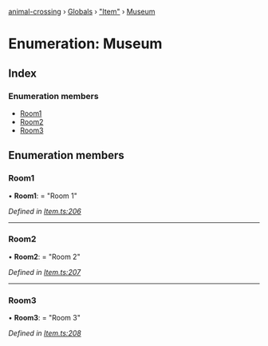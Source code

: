 [animal-crossing](../README.md) › [Globals](../globals.md) › ["Item"](../modules/_item_.md) › [Museum](_item_.museum.md)

# Enumeration: Museum

## Index

### Enumeration members

* [Room1](_item_.museum.md#room1)
* [Room2](_item_.museum.md#room2)
* [Room3](_item_.museum.md#room3)

## Enumeration members

###  Room1

• **Room1**: = "Room 1"

*Defined in [Item.ts:206](https://github.com/Norviah/animal-crossing/blob/e9cea70/module/types/Item.ts#L206)*

___

###  Room2

• **Room2**: = "Room 2"

*Defined in [Item.ts:207](https://github.com/Norviah/animal-crossing/blob/e9cea70/module/types/Item.ts#L207)*

___

###  Room3

• **Room3**: = "Room 3"

*Defined in [Item.ts:208](https://github.com/Norviah/animal-crossing/blob/e9cea70/module/types/Item.ts#L208)*
